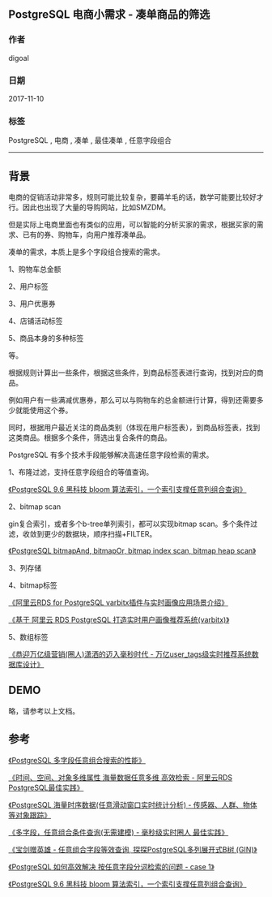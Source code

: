 ## PostgreSQL 电商小需求 - 凑单商品的筛选  
    
### 作者    
digoal    
    
### 日期    
2017-11-10    
    
### 标签    
PostgreSQL , 电商 , 凑单 , 最佳凑单 , 任意字段组合      
    
----    
    
## 背景    
电商的促销活动非常多，规则可能比较复杂，要薅羊毛的话，数学可能要比较好才行。因此也出现了大量的导购网站，比如SMZDM。  
  
但是实际上电商里面也有类似的应用，可以智能的分析买家的需求，根据买家的需求、已有的券、购物车，向用户推荐凑单品。  
  
凑单的需求，本质上是多个字段组合搜索的需求。  
  
1、购物车总金额  
  
2、用户标签  
  
3、用户优惠券  
  
4、店铺活动标签  
  
5、商品本身的多种标签  
  
等。  
  
根据规则计算出一些条件，根据这些条件，到商品标签表进行查询，找到对应的商品。  
  
例如用户有一些满减优惠券，那么可以与购物车的总金额进行计算，得到还需要多少就能使用这个券。  
  
同时，根据用户最近关注的商品类别（体现在用户标签表），到商品标签表，找到这类商品。根据多个条件，筛选出复合条件的商品。  
  
PostgreSQL 有多个技术手段能够解决高速任意字段检索的需求。  
  
1、布隆过滤，支持任意字段组合的等值查询。  
  
[《PostgreSQL 9.6 黑科技 bloom 算法索引，一个索引支撑任意列组合查询》](../201605/20160523_01.md)    
  
2、bitmap scan  
  
gin复合索引，或者多个b-tree单列索引，都可以实现bitmap scan。多个条件过滤，收敛到更少的数据块，顺序扫描+FILTER。  
  
[《PostgreSQL bitmapAnd, bitmapOr, bitmap index scan, bitmap heap scan》](../201702/20170221_02.md)    
  
3、列存储  
  
4、bitmap标签   
  
[《阿里云RDS for PostgreSQL varbitx插件与实时画像应用场景介绍》](../201705/20170502_01.md)    
  
[《基于 阿里云 RDS PostgreSQL 打造实时用户画像推荐系统(varbitx)》](../201610/20161021_01.md)    
  
5、数组标签  
  
[《恭迎万亿级营销(圈人)潇洒的迈入毫秒时代 - 万亿user_tags级实时推荐系统数据库设计》](../201612/20161225_01.md)    
  
## DEMO  
略，请参考以上文档。  
  
## 参考  
[《PostgreSQL 多字段任意组合搜索的性能》](../201711/20171102_01.md)    
  
[《时间、空间、对象多维属性 海量数据任意多维 高效检索 - 阿里云RDS PostgreSQL最佳实践》](../201707/20170722_01.md)    
  
[《PostgreSQL 海量时序数据(任意滑动窗口实时统计分析) - 传感器、人群、物体等对象跟踪》](../201707/20170705_01.md)    
  
[《多字段，任意组合条件查询(无需建模) - 毫秒级实时圈人 最佳实践》](../201706/20170607_02.md)    
  
[《宝剑赠英雄 - 任意组合字段等效查询, 探探PostgreSQL多列展开式B树 (GIN)》](../201702/20170205_01.md)    
  
[《PostgreSQL 如何高效解决 按任意字段分词检索的问题 - case 1》](../201607/20160725_05.md)    
  
[《PostgreSQL 9.6 黑科技 bloom 算法索引，一个索引支撑任意列组合查询》](../201605/20160523_01.md)    
  
